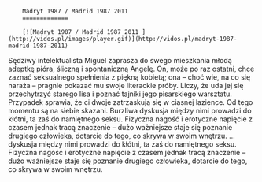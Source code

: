 
        Madryt 1987 / Madrid 1987 2011 
        =============
        
        [![Madryt 1987 / Madrid 1987 2011 ](http://vidos.pl/images/player.gif)](http://vidos.pl/madryt-1987-madrid-1987-2011)
        
        
 Sędziwy intelektualista Miguel zaprasza do swego mieszkania młodą adeptkę pióra, śliczną i spontaniczną Angelę. On, może po raz ostatni, chce zaznać seksualnego spełnienia z piękną kobietą; ona – choć wie, na co się naraża – pragnie pokazać mu swoje literackie próby. Liczy, że uda jej się przechytrzyć starego lisa i poznać tajniki jego pisarskiego warsztatu. Przypadek sprawia, że ci dwoje zatrzaskują się w ciasnej łazience. Od tego momentu są na siebie skazani. Burzliwa dyskusja między nimi prowadzi do kłótni, ta zaś do namiętnego seksu. Fizyczna nagość i erotyczne napięcie z czasem jednak tracą znaczenie – dużo ważniejsze staje się poznanie drugiego człowieka, dotarcie do tego, co skrywa w swoim wnętrzu.   ... dyskusja między nimi prowadzi do kłótni, ta zaś do namiętnego seksu. Fizyczna nagość i erotyczne napięcie z czasem jednak tracą znaczenie – dużo ważniejsze staje się poznanie drugiego człowieka, dotarcie do tego, co skrywa w swoim wnętrzu.
    